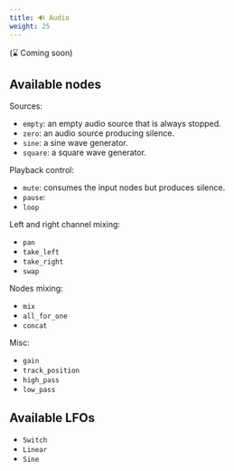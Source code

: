 ```yaml
---
title: 🔊 Audio
weight: 25
---
```


(⌛ Coming soon)

## Available nodes

Sources:

* `empty`: an empty audio source that is always stopped.
* `zero`: an audio source producing silence.
* `sine`: a sine wave generator.
* `square`: a square wave generator.

Playback control:

* `mute`: consumes the input nodes but produces silence.
* `pause`:
* `loop`

Left and right channel mixing:

* `pan`
* `take_left`
* `take_right`
* `swap`

Nodes mixing:

* `mix`
* `all_for_one`
* `concat`

Misc:

* `gain`
* `track_position`
* `high_pass`
* `low_pass`

## Available LFOs

* `Switch`
* `Linear`
* `Sine`
